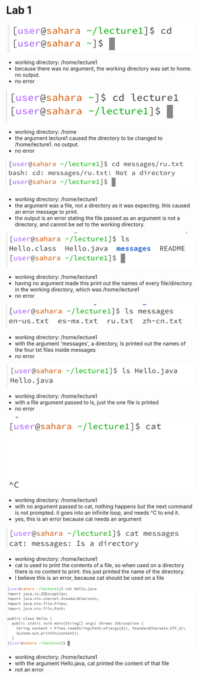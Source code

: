 # Lab 1

![Image](cd_a.png)      
* working directory: /home/lecture1
* because there was no argument, the working directory was set to home. no output.
* no error

![Image](cd_b.png)   
* working directory: /home
* the argument lecture1 caused the directory to be changed to /home/lecture1. no output.
* no error

![Image](cd_c.png)   
* working directory: /home/lecture1
* the argument was a file, not a directory as it was expecting. this caused an error message to print.
* the output is an error stating the file passed as an argument is not a directory, and cannot be set to the working directory.
  
![Image](ls_a.png)   
* working directory: /home/lecture1
* having no argument made this print out the names of every file/directory in the working directory, which was /home/lecture1
* no error
  
![Image](ls_b.png)
* working directory: /home/lecture1
* with the argument 'messages', a directory, ls printed out the names of the four txt files inside messages
* no error

![Image](ls_c.png)   
* working directory: /home/lecture1
* with a file argument passed to ls, just the one file is printed
* no error
  
![Image](cat_a.png)
* working directory: /home/lecture1
* with no argument passed to cat, nothing happens but the next command is not prompted. it goes into an infinite loop, and needs ^C to end it.
* yes, this is an error because cat needs an argument
  
![Image](cat_b.png)
* working directory: /home/lecture1
* cat is used to print the contents of a file, so when used on a directory there is no content to print. this just printed the name of the directory.
* I believe this is an error, because cat should be used on a file
  
![Image](cat_c.png)
* working directory: /home/lecture1
* with the argument Hello.java, cat printed the content of that file
* not an error
